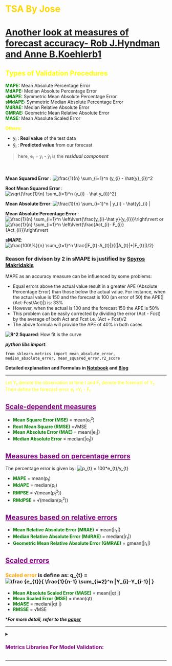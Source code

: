 # <font color="gold">__TSA By Jose__</font>



# [Another look at measures of forecast accuracy- Rob J.Hyndman and Anne B.Koehlerb1](https://www.sciencedirect.com/science/article/abs/pii/S0169207006000239)

## <font color="yellow">Types of Validation Procedures</font>
<font color="green">__MAPE:__</font> Mean Absolute Percentage Error <br>
<font color="green">__MdAPE:__</font> Median Absolute Percentage Error <br>
<font color="green">__sMAPE:__</font> Symmetric Mean Absolute Percentage Error <br>
<font color="green">__sMdAPE:__</font> Symmetric Median Absolute Percentage Error <br>
<font color="green">__MdRAE:__</font> Median Relative Absolute Error <br>
<font color="green">__GMRAE:__</font> Geometric Mean Relative Absolute Error <br>
<font color="green">__MASE:__</font> Mean Absolute Scaled Error <br>

<font color="yellow">__Others:__</font><br>

- y<sub>i</sub> : **Real value** of the test data
- ŷ<sub>i</sub> : **Predicted value** from our forecast

> here, e<sub>t</sub> = y<sub>i</sub> - ŷ<sub>i</sub> is the ***residual component***

<br> <br> 
<b> Mean Squared Error </b>: <img src="https://latex.codecogs.com/gif.latex?\inline&space;\frac{1}{n}&space;\sum_{i=1}^n&space;(y_{i}&space;-&space;\hat{y}_{i})^2" title="\frac{1}{n} \sum_{i=1}^n (y_{i} - \hat{y}_{i})^2" />

<b> Root Mean Squared Error </b>: <img src="https://latex.codecogs.com/gif.latex?\inline&space;\sqrt{\frac{1}{n}&space;\sum_{i=1}^n&space;(y_{i}&space;-&space;\hat&space;y_{i})^2}" title="\sqrt{\frac{1}{n} \sum_{i=1}^n (y_{i} - \hat y_{i})^2}" />

<b>Mean Absolute Error</b>: <img src="https://latex.codecogs.com/gif.latex?\inline&space;\frac{1}{n}&space;\sum_{i=1}^n&space;|&space;y_{i}&space;-&space;\hat{y}_{i}&space;|" title="\frac{1}{n} \sum_{i=1}^n | y_{i} - \hat{y}_{i} |" />

<b> Mean Absolute Percentage Error </b>: 
<img src="https://latex.codecogs.com/gif.latex?\inline&space;\frac{1}{n}&space;\sum_{i=1}^n&space;\left\lvert{\frac{y_{i}-\hat&space;y}{y_{i}}}\right\rvert" title="\frac{1}{n} \sum_{i=1}^n \left\lvert{\frac{y_{i}-\hat y}{y_{i}}}\right\rvert" /> or <img src="https://latex.codecogs.com/gif.latex?\inline&space;\frac{1}{n}&space;\sum_{i=1}^n&space;\left\lvert{\frac{Act_{i}-&space;F_{i}}{Act_{i}}}\right\rvert" title="\frac{1}{n} \sum_{i=1}^n \left\lvert{\frac{Act_{i}- F_{i}}{Act_{i}}}\right\rvert" />

<b>sMAPE</b>: 
<br>
<img src="https://latex.codecogs.com/gif.latex?\frac{100\%}{n}&space;\sum_{t=1}^n&space;\frac{|F_{t}-A_{t}|}{(|A_{t}|&plus;|F_{t}|)/2}" title="\frac{100\%}{n} \sum_{t=1}^n \frac{|F_{t}-A_{t}|}{(|A_{t}|+|F_{t}|)/2}" /> 
### Reason for divison by 2 in sMAPE is justified by [Spyros Makridakis]("https://sci-hub.tw/10.1016/0169-2070(93)90079-3")
MAPE as an accuracy measure can be influenced by some problems:	
- Equal errors above the actual value result in a greater APE (Absolute Percentage Error) than those below the actual value. For instance, when the actual value is 150 and the forecast is 100 (an error of 50) the APE(|(Act-Fcst/Act)|) is: 33%
- However, when the actual is 100 and the forecast 150 the APE is 50%
- This problem can be easily corrected by dividing the error (Act - Fcst) by the average of both Act and Fcst i.e.  (Act + Fcst)/2
- The above formula will provide the APE of 40% in both cases



<b><img src="https://latex.codecogs.com/gif.latex?\inline&space;R^2" title="R^2" /> Squared</b>: How fit is the curve

___python libs import___:
```
from sklearn.metrics import mean_absolute_error, median_absolute_error, mean_squared_error,r2_score
```

__Detailed explanation and Formulas in [Notebook](https://github.com/juspreet51/templates/blob/master/tsa/jose/TSA_Evaluation_Metrics.ipynb) and [Blog](https://medium.com/@joydeepubuntu/common-metrics-for-time-series-analysis-f3ca4b29fe42)__
___

<font color="yellow">Let Y<sub>t</sub> denote the observation at time t and F<sub>t</sub> denote the forecast of Y<sub>t</sub>. Then define the forecast error e<sub>t</sub> =Y<sub>t</sub> - F<sub>t</sub></font>

## <font color="purple"><ins>Scale-dependent measures</ins></font>
- <font color="green">__Mean Square Error (MSE)__</font> = mean(e<sub>t</sub><sup>2</sup>) <br>
- <font color="green">__Root Mean Square (RMSE)__</font> =√MSE <br>
- <font color="green">__Mean Absolute Error (MAE)__</font> = mean(|e<sub>t</sub>|) <br>
- <font color="green">__Median Absolute Error__</font> = median(|e<sub>t</sub>|)  <br>

## <font color="purple"><ins>Measures based on percentage errors</ins></font>
The percentage error is given by: <img src="https://latex.codecogs.com/gif.latex?\inline&space;p_{t}&space;=&space;100*e_{t}/y_{t}" title="p_{t} = 100*e_{t}/y_{t}" />
- <font color="green">__MAPE__</font> = mean(p<sub>t</sub>)
- <font color="green">__MdAPE__</font> = median(p<sub>t</sub>)
- <font color="green">__RMPSE__</font> = √(mean(p<sub>t</sub><sup>2</sup>))
- <font color="green">__RMdPSE__</font> = √(median(p<sub>t</sub><sup>2</sup>)) 

## <font color="purple"><ins>Measures based on relative errors</ins></font>
- <font color="green">__Mean Relative Absolute Error (MRAE)__</font> = mean(|r<sub>t</sub>|)
- <font color="green">__Median Relative Absolute Error (MdRAE)__</font> = median(|r<sub>t</sub>|)
- <font color="green">__Geometric Mean Relative Absolute Error (GMRAE)__</font> = gmean(|r<sub>t</sub>|)

## <font color="purple"><ins>Scaled errors</ins></font>
### <font color="orange">Scaled error</font> is define as:  q_{t} = <img src="https://latex.codecogs.com/gif.latex?\inline&space;\frac&space;{e_{t}}{&space;\frac{1}{n-1}&space;\sum_{i=2}^n&space;|Y_{i}-Y_{i-1}|&space;}" title="\frac {e_{t}}{ \frac{1}{n-1} \sum_{i=2}^n |Y_{i}-Y_{i-1}| }" />
- <font color="green">__Mean Absolute Scaled Error (MASE)__</font> = mean(|qt |)
- <font color="green">__Mean Scaled Error (MSE)__</font> = mean(qt)
- <font color="green">__MdASE__</font> = median(|qt |)
- <font color="green">__RMSSE__</font> = √MSE
 
\*___For more detail, refer to the [paper](https://www.sciencedirect.com/science/article/abs/pii/S0169207006000239)___

___

<details><summary><font color="purple"><h3><b>
    Metrics Libraries For Model Validation:
</b></h3></font></summary>

    
```python
from sklearn.metrics import mean_squared_error, r2_score, mean_absolute_error
from statsmodels.tools.eval_measures import rmse

test_dataset_mean =  round(test_dataset.sales.mean(),2); print(f'Test\'s Mean:{test_dataset_mean}')

error_mae = round(mean_absolute_error(test_dataset, predictions),2)
print(f'MAE Error: {error_mae}')

error_mse = mean_squared_error(test_dataset, predictions)
error_rmse = round(np.sqrt(error_mse),2)
print(f'RMSE Error: {error_rmse}')

r2_score_val = round(r2_score(test_dataset, predictions),2)
print(f'R Sq value: {r2_score_val}')

def mean_absolute_percentage_error(y_true, y_pred):
    y_true, y_pred = np.array(y_true), np.array(y_pred)
    return np.mean(np.abs((y_true - y_pred) / y_true)) * 100

mape_val = mean_absolute_percentage_error(test_dataset, predictions)
print(f'Mape Value: {mape_val}')
```
<br> <br>
    
    
</details>

___
